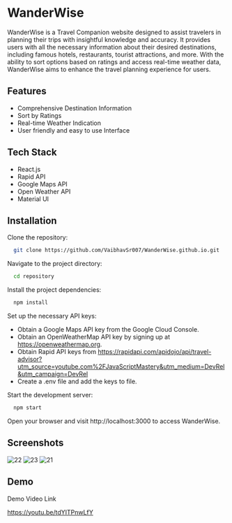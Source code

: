 
# WanderWise

WanderWise is a Travel Companion website designed to assist travelers in planning their trips with insightful knowledge and accuracy. It provides users with all the necessary information about their desired destinations, including famous hotels, restaurants, tourist attractions, and more. With the ability to sort options based on ratings and access real-time weather data, WanderWise aims to enhance the travel planning experience for users.


## Features

- Comprehensive Destination Information
- Sort by Ratings
- Real-time Weather Indication
- User friendly and easy to use Interface


## Tech Stack

- React.js
- Rapid API
- Google Maps API
- Open Weather API
- Material UI


## Installation

Clone the repository:

```bash
  git clone https://github.com/VaibhavSr007/WanderWise.github.io.git
```

  
Navigate to the project directory:

```bash
  cd repository
```


Install the project dependencies:
```bash
  npm install
```


Set up the necessary API keys:
- Obtain a Google Maps API key from the Google Cloud Console.
- Obtain an OpenWeatherMap API key by signing up at https://openweathermap.org.
- Obtain Rapid API keys from https://rapidapi.com/apidojo/api/travel-advisor?utm_source=youtube.com%2FJavaScriptMastery&utm_medium=DevRel&utm_campaign=DevRel
- Create a .env file and add the keys to file. 



Start the development server:
```bash
  npm start
```


Open your browser and visit http://localhost:3000 to access WanderWise.
## Screenshots
![22](https://github.com/VaibhavSr007/WanderWise.github.io/assets/99118025/ac63a268-e96f-46cf-b320-8ede99cf80bb)
![23](https://github.com/VaibhavSr007/WanderWise.github.io/assets/99118025/9b2122be-146f-4021-880d-4e4523f098fe)
![21](https://github.com/VaibhavSr007/WanderWise.github.io/assets/99118025/7b8df473-8b0a-4b8b-a23b-b44e12f9842a)


## Demo

Demo Video Link

https://youtu.be/tdYITPnwLfY

